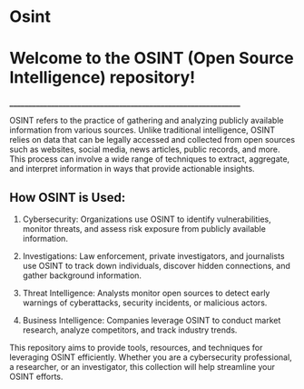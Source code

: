 # Osint
# **Welcome to the OSINT (Open Source Intelligence) repository!**
**_____________________________________________________________**


OSINT refers to the practice of gathering and analyzing publicly available information from various sources. Unlike traditional intelligence, OSINT relies on data that can be legally accessed and collected from open sources such as websites, social media, news articles, public records, and more. This process can involve a wide range of techniques to extract, aggregate, and interpret information in ways that provide actionable insights.

## How OSINT is Used:
1. Cybersecurity: Organizations use OSINT to identify vulnerabilities, monitor threats, and assess risk exposure from publicly available information.

2. Investigations: Law enforcement, private investigators, and journalists use OSINT to track down individuals, discover hidden connections, and gather background information.

3. Threat Intelligence: Analysts monitor open sources to detect early warnings of cyberattacks, security incidents, or malicious actors.

4. Business Intelligence: Companies leverage OSINT to conduct market research, analyze competitors, and track industry trends.

This repository aims to provide tools, resources, and techniques for leveraging OSINT efficiently. Whether you are a cybersecurity professional, a researcher, or an investigator, this collection will help streamline your OSINT efforts.
